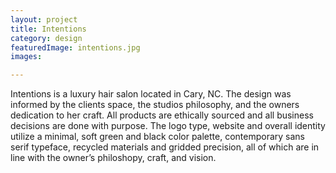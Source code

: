 ```yaml
---
layout: project
title: Intentions
category: design
featuredImage: intentions.jpg
images:

---
```


Intentions is a luxury hair salon located in Cary, NC. The design was informed by the clients space, the studios philosophy, and the owners dedication to her craft. All products are ethically sourced and all business decisions are done with purpose. The logo type, website and overall identity utilize a minimal, soft green and black color palette, contemporary sans serif typeface, recycled materials and gridded precision, all of which are in line with the owner’s philoshopy, craft, and vision.
